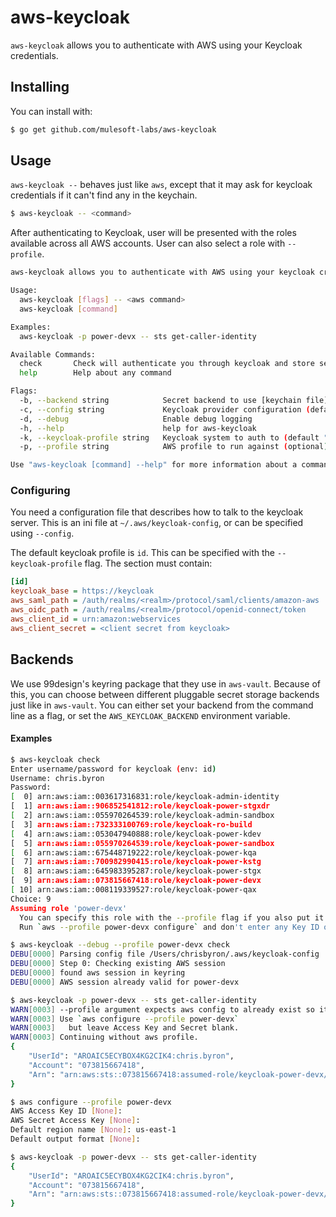 # aws-keycloak

`aws-keycloak` allows you to authenticate with AWS using your Keycloak credentials.

## Installing

You can install with:

```bash
$ go get github.com/mulesoft-labs/aws-keycloak
```

## Usage

`aws-keycloak --` behaves just like `aws`, except that it may ask for keycloak credentials if it can't find any in the keychain.

```bash
$ aws-keycloak -- <command>
```

After authenticating to Keycloak, user will be presented with the roles available across all AWS accounts. User can also select a role with `--profile`.

```bash
aws-keycloak allows you to authenticate with AWS using your keycloak credentials

Usage:
  aws-keycloak [flags] -- <aws command>
  aws-keycloak [command]

Examples:
  aws-keycloak -p power-devx -- sts get-caller-identity

Available Commands:
  check       Check will authenticate you through keycloak and store session.
  help        Help about any command

Flags:
  -b, --backend string            Secret backend to use [keychain file]
  -c, --config string             Keycloak provider configuration (default "/.aws/keycloak-config")
  -d, --debug                     Enable debug logging
  -h, --help                      help for aws-keycloak
  -k, --keycloak-profile string   Keycloak system to auth to (default "id")
  -p, --profile string            AWS profile to run against (optional)

Use "aws-keycloak [command] --help" for more information about a command.
```

### Configuring

You need a configuration file that describes how to talk to the keycloak server. This is an ini file at `~/.aws/keycloak-config`, or can be specified using `--config`.

The default keycloak profile is `id`. This can be specified with the `--keycloak-profile` flag. The section must contain:
```ini
[id]
keycloak_base = https://keycloak
aws_saml_path = /auth/realms/<realm>/protocol/saml/clients/amazon-aws
aws_oidc_path = /auth/realms/<realm>/protocol/openid-connect/token
aws_client_id = urn:amazon:webservices
aws_client_secret = <client secret from keycloak>
```

## Backends

We use 99design's keyring package that they use in `aws-vault`.  Because of this, you can choose between different pluggable secret storage backends just like in `aws-vault`.  You can either set your backend from the command line as a flag, or set the `AWS_KEYCLOAK_BACKEND` environment variable.

#### Examples

```bash
$ aws-keycloak check
Enter username/password for keycloak (env: id)
Username: chris.byron
Password:
[  0] arn:aws:iam::003617316831:role/keycloak-admin-identity
[  1] arn:aws:iam::906852541812:role/keycloak-power-stgxdr
[  2] arn:aws:iam::055970264539:role/keycloak-admin-sandbox
[  3] arn:aws:iam::732333100769:role/keycloak-ro-build
[  4] arn:aws:iam::053047940888:role/keycloak-power-kdev
[  5] arn:aws:iam::055970264539:role/keycloak-power-sandbox
[  6] arn:aws:iam::675448719222:role/keycloak-power-kqa
[  7] arn:aws:iam::700982990415:role/keycloak-power-kstg
[  8] arn:aws:iam::645983395287:role/keycloak-power-stgx
[  9] arn:aws:iam::073815667418:role/keycloak-power-devx
[ 10] arn:aws:iam::008119339527:role/keycloak-power-qax
Choice: 9
Assuming role 'power-devx'
  You can specify this role with the --profile flag if you also put it in your aws config.
  Run `aws --profile power-devx configure` and don't enter any Key ID or Secret Key.
```

```bash
$ aws-keycloak --debug --profile power-devx check
DEBU[0000] Parsing config file /Users/chrisbyron/.aws/keycloak-config
DEBU[0000] Step 0: Checking existing AWS session
DEBU[0000] found aws session in keyring
DEBU[0000] AWS session already valid for power-devx
```

```bash
$ aws-keycloak -p power-devx -- sts get-caller-identity
WARN[0003] --profile argument expects aws config to already exist so it can use the default region.
WARN[0003] Use `aws configure --profile power-devx`
WARN[0003]   but leave Access Key and Secret blank.
WARN[0003] Continuing without aws profile.
{
    "UserId": "AROAIC5ECYBOX4KG2CIK4:chris.byron",
    "Account": "073815667418",
    "Arn": "arn:aws:sts::073815667418:assumed-role/keycloak-power-devx/chris.byron"
}

$ aws configure --profile power-devx
AWS Access Key ID [None]:
AWS Secret Access Key [None]:
Default region name [None]: us-east-1
Default output format [None]:

$ aws-keycloak -p power-devx -- sts get-caller-identity
{
    "UserId": "AROAIC5ECYBOX4KG2CIK4:chris.byron",
    "Account": "073815667418",
    "Arn": "arn:aws:sts::073815667418:assumed-role/keycloak-power-devx/chris.byron"
}
```
